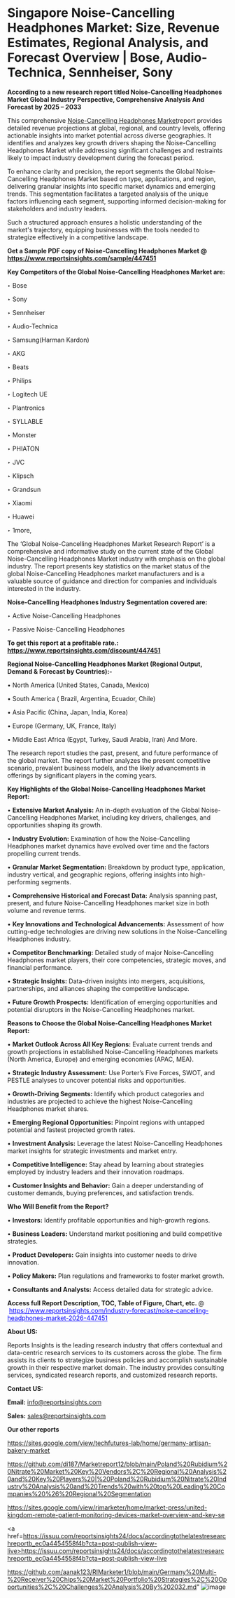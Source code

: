 # Singapore Noise-Cancelling Headphones Market: Size, Revenue Estimates, Regional Analysis, and Forecast Overview | Bose, Audio-Technica, Sennheiser, Sony

<strong>According to a new research report titled Noise-Cancelling Headphones Market Global Industry Perspective, Comprehensive Analysis And Forecast by 2025 – 2033</strong>

This comprehensive <a href=https://www.reportsinsights.com/sample/447451>Noise-Cancelling Headphones Market</a>report provides detailed revenue projections at global, regional, and country levels, offering actionable insights into market potential across diverse geographies. It identifies and analyzes key growth drivers shaping the Noise-Cancelling Headphones Market while addressing significant challenges and restraints likely to impact industry development during the forecast period.

To enhance clarity and precision, the report segments the Global Noise-Cancelling Headphones Market based on type, applications, and region, delivering granular insights into specific market dynamics and emerging trends. This segmentation facilitates a targeted analysis of the unique factors influencing each segment, supporting informed decision-making for stakeholders and industry leaders.

Such a structured approach ensures a holistic understanding of the market's trajectory, equipping businesses with the tools needed to strategize effectively in a competitive landscape.

<strong>Get a Sample PDF copy of Noise-Cancelling Headphones Market </strong><strong>@<a href=https://www.reportsinsights.com/sample/447451 style=color:#0000ff;> https://www.reportsinsights.com/sample/447451</a></strong></font>

<strong>Key Competitors of the Global Noise-Cancelling Headphones Market are:</strong>

‣ Bose

‣ Sony

‣ Sennheiser

‣ Audio-Technica

‣ Samsung(Harman Kardon)

‣ AKG

‣ Beats

‣ Philips

‣ Logitech UE

‣ Plantronics

‣ SYLLABLE

‣ Monster

‣ PHIATON

‣ JVC

‣ Klipsch

‣ Grandsun

‣ Xiaomi

‣ Huawei

‣ 1more,

The ‘Global Noise-Cancelling Headphones Market Research Report’ is a comprehensive and informative study on the current state of the Global Noise-Cancelling Headphones Market industry with emphasis on the global industry. The report presents key statistics on the market status of the global Noise-Cancelling Headphones market manufacturers and is a valuable source of guidance and direction for companies and individuals interested in the industry.

<strong>Noise-Cancelling Headphones Industry Segmentation covered are:</strong>

‣ Active Noise-Cancelling Headphones

‣ Passive Noise-Cancelling Headphones

<strong>To get this report at a profitable rate.: <a href=https://www.reportsinsights.com/discount/447451 style=color:#0000ff;>https://www.reportsinsights.com/discount/447451</a></strong></font>

<strong>Regional Noise-Cancelling Headphones Market (Regional Output, Demand &amp; Forecast by Countries):-</strong>

• North America (United States, Canada, Mexico)

• South America ( Brazil, Argentina, Ecuador, Chile)

• Asia Pacific (China, Japan, India, Korea)

• Europe (Germany, UK, France, Italy)

• Middle East Africa (Egypt, Turkey, Saudi Arabia, Iran) And More.

The research report studies the past, present, and future performance of the global market. The report further analyzes the present competitive scenario, prevalent business models, and the likely advancements in offerings by significant players in the coming years.

<strong>Key Highlights of the Global Noise-Cancelling Headphones Market Report:</strong>

• <strong>Extensive Market Analysis:</strong> An in-depth evaluation of the Global Noise-Cancelling Headphones Market, including key drivers, challenges, and opportunities shaping its growth.

• <strong>Industry Evolution:</strong> Examination of how the Noise-Cancelling Headphones market dynamics have evolved over time and the factors propelling current trends.

• <strong>Granular Market Segmentation:</strong> Breakdown by product type, application, industry vertical, and geographic regions, offering insights into high-performing segments.

• <strong>Comprehensive Historical and Forecast Data:</strong> Analysis spanning past, present, and future Noise-Cancelling Headphones market size in both volume and revenue terms.

• <strong>Key Innovations and Technological Advancements:</strong> Assessment of how cutting-edge technologies are driving new solutions in the Noise-Cancelling Headphones industry.

• <strong>Competitor Benchmarking:</strong> Detailed study of major Noise-Cancelling Headphones market players, their core competencies, strategic moves, and financial performance.

• <strong>Strategic Insights:</strong> Data-driven insights into mergers, acquisitions, partnerships, and alliances shaping the competitive landscape.

• <strong>Future Growth Prospects:</strong> Identification of emerging opportunities and potential disruptors in the Noise-Cancelling Headphones market.

<strong>Reasons to Choose the Global Noise-Cancelling Headphones Market Report:</strong>

• <strong>Market Outlook Across All Key Regions:</strong> Evaluate current trends and growth projections in established Noise-Cancelling Headphones markets (North America, Europe) and emerging economies (APAC, MEA).

• <strong>Strategic Industry Assessment:</strong> Use Porter’s Five Forces, SWOT, and PESTLE analyses to uncover potential risks and opportunities.

• <strong>Growth-Driving Segments:</strong> Identify which product categories and industries are projected to achieve the highest Noise-Cancelling Headphones market shares.

• <strong>Emerging Regional Opportunities:</strong> Pinpoint regions with untapped potential and fastest projected growth rates.

• <strong>Investment Analysis:</strong> Leverage the latest Noise-Cancelling Headphones market insights for strategic investments and market entry.

• <strong>Competitive Intelligence:</strong> Stay ahead by learning about strategies employed by industry leaders and their innovation roadmaps.

• <strong>Customer Insights and Behavior:</strong> Gain a deeper understanding of customer demands, buying preferences, and satisfaction trends.

<strong>Who Will Benefit from the Report?</strong>

• <strong>Investors:</strong> Identify profitable opportunities and high-growth regions.

• <strong>Business Leaders:</strong> Understand market positioning and build competitive strategies.

• <strong>Product Developers:</strong> Gain insights into customer needs to drive innovation.

• <strong>Policy Makers:</strong> Plan regulations and frameworks to foster market growth.

• <strong>Consultants and Analysts:</strong> Access detailed data for strategic advice.
</ul>
<strong>Access full Report Description, TOC, Table of Figure, Chart, etc. </strong>@  <a href=https://www.reportsinsights.com/industry-forecast/noise-cancelling-headphones-market-2026-447451 style=color:#0000ff;>https://www.reportsinsights.com/industry-forecast/noise-cancelling-headphones-market-2026-447451</a></font>

<strong><strong>About US</strong>:</strong>

Reports Insights is the leading research industry that offers contextual and data-centric research services to its customers across the globe. The firm assists its clients to strategize business policies and accomplish sustainable growth in their respective market domain. The industry provides consulting services, syndicated research reports, and customized research reports.

<strong>Contact US:</strong>

<p class=""""><b>Email:</b> <a href=mailto:info@reportsinsights.com>info@reportsinsights.com</a></p>
<p class=""""><b>Sales:</b> <a href=mailto:sales@reportsinsights.com>sales@reportsinsights.com</a></p>

<strong>Our other reports</strong>

<a href=https://sites.google.com/view/techfutures-lab/home/germany-artisan-bakery-market>https://sites.google.com/view/techfutures-lab/home/germany-artisan-bakery-market</a>

<a href=https://github.com/di187/Marketreport12/blob/main/Poland%20Rubidium%20Nitrate%20Market%20Key%20Vendors%2C%20Regional%20Analysis%20and%20Key%20Players%20|%20Poland%20Rubidium%20Nitrate%20Industry%20Analysis%20and%20Trends%20with%20top%20Leading%20Companies%20%26%20Regional%20Segmentation>https://github.com/di187/Marketreport12/blob/main/Poland%20Rubidium%20Nitrate%20Market%20Key%20Vendors%2C%20Regional%20Analysis%20and%20Key%20Players%20|%20Poland%20Rubidium%20Nitrate%20Industry%20Analysis%20and%20Trends%20with%20top%20Leading%20Companies%20%26%20Regional%20Segmentation</a>

<a href=https://sites.google.com/view/rimarketer/home/market-press/united-kingdom-remote-patient-monitoring-devices-market-overview-and-key-se>https://sites.google.com/view/rimarketer/home/market-press/united-kingdom-remote-patient-monitoring-devices-market-overview-and-key-se</a>

<a href=https://issuu.com/reportsinsights24/docs/accordingtothelatestresearchreportb_ec0a4454558f4b?cta=post-publish-view-live>https://issuu.com/reportsinsights24/docs/accordingtothelatestresearchreportb_ec0a4454558f4b?cta=post-publish-view-live</a>

<a href=https://github.com/aanak123/RIMarketer1/blob/main/Germany%20Multi-%20Receiver%20Chips%20Market%20Portfolio%20Strategies%2C%20Opportunities%2C%20Challenges%20Analysis%20By%202032.md>https://github.com/aanak123/RIMarketer1/blob/main/Germany%20Multi-%20Receiver%20Chips%20Market%20Portfolio%20Strategies%2C%20Opportunities%2C%20Challenges%20Analysis%20By%202032.md</a>"
![image](https://github.com/user-attachments/assets/c17e0a22-7386-4ffe-b1aa-ef20bd1db421)
